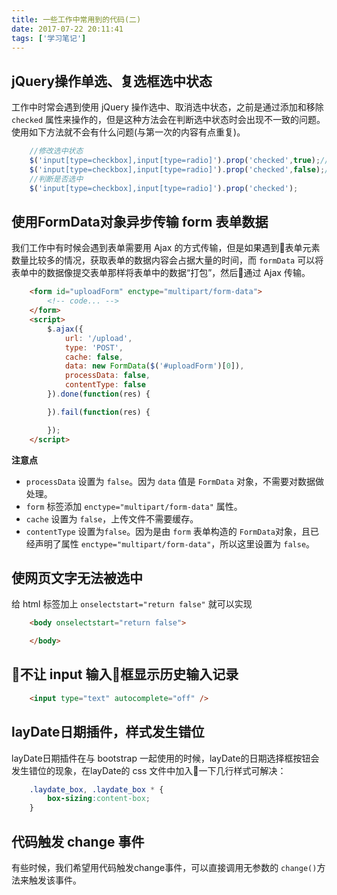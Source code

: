```yaml
---
title: 一些工作中常用到的代码(二)
date: 2017-07-22 20:11:41
tags: ['学习笔记']
---
```

## jQuery操作单选、复选框选中状态
工作中时常会遇到使用 jQuery 操作选中、取消选中状态，之前是通过添加和移除 `checked` 属性来操作的，但是这种方法会在判断选中状态时会出现不一致的问题。使用如下方法就不会有什么问题(与第一次的内容有点重复)。
```javascript
    //修改选中状态
    $('input[type=checkbox],input[type=radio]').prop('checked',true);//选中
    $('input[type=checkbox],input[type=radio]').prop('checked',false);//取消选中
    //判断是否选中
    $('input[type=checkbox],input[type=radio]').prop('checked');
```

<!-- more -->
## 使用FormData对象异步传输 form 表单数据
我们工作中有时候会遇到表单需要用 Ajax 的方式传输，但是如果遇到表单元素数量比较多的情况，获取表单的数据内容会占据大量的时间，而 `formData` 可以将表单中的数据像提交表单那样将表单中的数据“打包”，然后通过 Ajax 传输。
```html
    <form id="uploadForm" enctype="multipart/form-data">
        <!-- code... -->
    </form>
    <script>
        $.ajax({
            url: '/upload',
            type: 'POST',
            cache: false,
            data: new FormData($('#uploadForm')[0]),
            processData: false,
            contentType: false
        }).done(function(res) {

        }).fail(function(res) {

        });
    </script>
```
**注意点**
* `processData` 设置为 `false`。因为 `data` 值是 `FormData` 对象，不需要对数据做处理。
* `form` 标签添加 `enctype="multipart/form-data"` 属性。
* `cache` 设置为 `false`，上传文件不需要缓存。
* `contentType` 设置为`false`。因为是由 `form` 表单构造的 `FormData`对象，且已经声明了属性 `enctype="multipart/form-data"`，所以这里设置为 `false`。
## 使网页文字无法被选中
给 html 标签加上 `onselectstart="return false"` 就可以实现
```html
    <body onselectstart="return false">

    </body>
```
## 不让 input 输入框显示历史输入记录
```html
    <input type="text" autocomplete="off" />
```
## layDate日期插件，样式发生错位
layDate日期插件在与 bootstrap 一起使用的时候，layDate的日期选择框按钮会发生错位的现象，在layDate的 css 文件中加入一下几行样式可解决：
```css
    .laydate_box, .laydate_box * {
        box-sizing:content-box;
    }
```
## 代码触发 change 事件
有些时候，我们希望用代码触发change事件，可以直接调用无参数的 `change()`方法来触发该事件。
